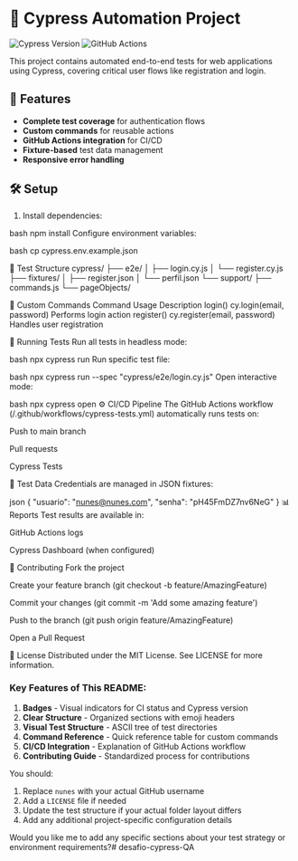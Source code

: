 
# 🚀 Cypress Automation Project

![Cypress Version](https://img.shields.io/badge/Cypress-12.0+-brightgreen)
![GitHub Actions](https://img.shields.io/badge/GitHub_Actions-Enabled-success)

This project contains automated end-to-end tests for web applications using Cypress, covering critical user flows like registration and login.

## 📌 Features

- **Complete test coverage** for authentication flows
- **Custom commands** for reusable actions
- **GitHub Actions integration** for CI/CD
- **Fixture-based** test data management
- **Responsive error handling**

## 🛠️ Setup

1. Install dependencies:
 
bash
npm install
Configure environment variables:

bash
cp cypress.env.example.json

🧪 Test Structure
cypress/
├── e2e/
│   ├── login.cy.js
│   └── register.cy.js
├── fixtures/
│   ├── register.json
│   └── perfil.json
└── support/
    ├── commands.js
    └── pageObjects/

🔧 Custom Commands
Command	Usage	Description
login()	cy.login(email, password)	Performs login action
register()	cy.register(email, password)	Handles user registration

🚦 Running Tests
Run all tests in headless mode:

bash
npx cypress run
Run specific test file:

bash
npx cypress run --spec "cypress/e2e/login.cy.js"
Open interactive mode:

bash
npx cypress open
⚙️ CI/CD Pipeline
The GitHub Actions workflow (/.github/workflows/cypress-tests.yml) automatically runs tests on:

Push to main branch

Pull requests

Cypress Tests

📝 Test Data
Credentials are managed in JSON fixtures:

json
{
  "usuario": "nunes@nunes.com",
  "senha": "pH45FmDZ7nv6NeG"
}
📊 Reports
Test results are available in:

GitHub Actions logs

Cypress Dashboard (when configured)

🤝 Contributing
Fork the project

Create your feature branch (git checkout -b feature/AmazingFeature)

Commit your changes (git commit -m 'Add some amazing feature')

Push to the branch (git push origin feature/AmazingFeature)

Open a Pull Request

📜 License
Distributed under the MIT License. See LICENSE for more information.


### Key Features of This README:
1. **Badges** - Visual indicators for CI status and Cypress version
2. **Clear Structure** - Organized sections with emoji headers
3. **Visual Test Structure** - ASCII tree of test directories
4. **Command Reference** - Quick reference table for custom commands
5. **CI/CD Integration** - Explanation of GitHub Actions workflow
6. **Contributing Guide** - Standardized process for contributions

You should:
1. Replace `nunes` with your actual GitHub username
2. Add a `LICENSE` file if needed
3. Update the test structure if your actual folder layout differs
4. Add any additional project-specific configuration details

Would you like me to add any specific sections about your test strategy or environment requirements?# desafio-cypress-QA
